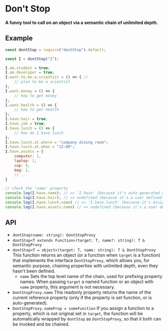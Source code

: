 # Don't Stop

**A funny tool to call on an object via a semantic chain of unlimited depth.**

## Example

```javascript
const dontStop = require("dontStop").default;

const I = dontStop("I");

I.am.student = true;
I.am.developer = true;
I.want.to.be.a.scientist = () => { // 
    // plan to be a scientist
};
I.want.money = () => {
    // how to get money
};
I.want.health = () => {
    // how to get health
};
I.have.hair = true;
I.have.job = true;
I.have.lunch = () => {
    // how do I have lunch
};
I.have.lunch.at.where = "company dining room";
I.have.lunch.at.when = "12:00"; 
I.have.assets = {
    computer: 1,
    laptop: 1,
    cup: 4,
    bag: 1,
    // ...
}

// check the 'name' property
console.log(I.have.name); // => 'I.have' (because it's auto-generated object)
console.log(I.have.hair); // => undefined (because it's a user defined value)
console.log(I.have.lunch.name) // => 'I.have.lunch' (bacause it's assigned function)
console.log(I.have.assets.name) // => undefined (because it's a user defined value)
```

## API

- `dontStop(name: string): DontStopProxy`
- `dontStop<T extends Function>(target: T, name?: string): T & DontStopProxy`
- `dontStop<T = object>(target: T, name: string): T & DontStopProxy`
    This function returns an object (or a function when `target` is a function) 
    that implements the interface `DontStopProxy`, which allows you, for 
    semantic purpose, chaining properties with unlimited depth, even they hasn't
    been defined.
    - `name` Sets the top level name of the chain, used for prefixing property 
        names. When passing `target` a named function or an object with `name` 
        property, this argument is not necessary.
- `DontStopProxy.name` This readonly property returns the name of the current 
    reference property (only if the property is set function, or is 
    auto-generated).
- `DontStopProxy.someProp = someFunction` If you assign a function to a 
    property, which is not original set in `target`, the function will be 
    automatically wrapped by `dontStop` as `DontStopProxy`, so that it both can 
    be invoked and be chained.